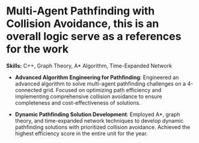 # Multi-Agent Pathfinding with Collision Avoidance, this is an overall logic serve as a references for the work
**Skills:** C++, Graph Theory, A* Algorithm, Time-Expanded Network  

- **Advanced Algorithm Engineering for Pathfinding**: Engineered an advanced algorithm to solve multi-agent pathfinding challenges on a 4-connected grid. Focused on optimizing path efficiency and implementing comprehensive collision avoidance to ensure completeness and cost-effectiveness of solutions.

- **Dynamic Pathfinding Solution Development**: Employed A*, graph theory, and time-expanded network techniques to develop dynamic pathfinding solutions with prioritized collision avoidance. Achieved the highest efficiency score in the entire unit for the year.
